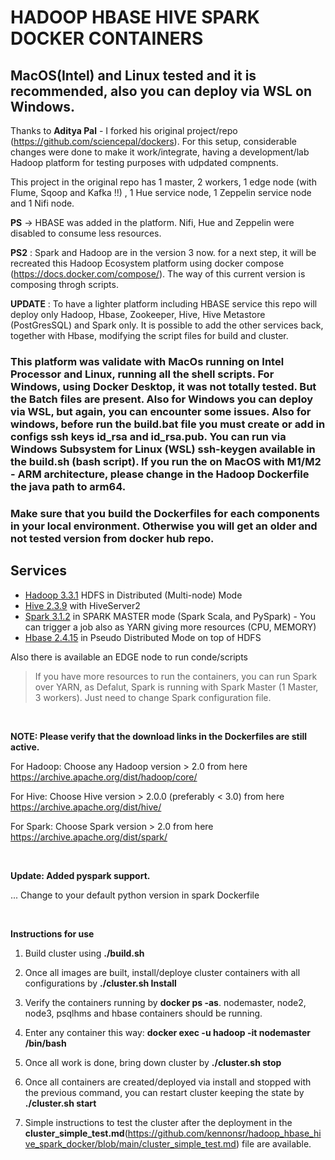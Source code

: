 # HADOOP HBASE HIVE SPARK DOCKER CONTAINERS 
## MacOS(Intel) and Linux tested and it is recommended, also you can deploy via WSL on Windows. 

Thanks to **Aditya Pal** - I forked his original project/repo (https://github.com/sciencepal/dockers). For this setup, considerable changes were done to make it work/integrate, having a development/lab Hadoop platform for testing purposes with udpdated compnents.

This project in the original repo has 1 master, 2 workers, 1 edge node (with Flume, Sqoop and Kafka !!) , 1 Hue service node, 1 Zeppelin service node and 1 Nifi node.

**PS** -> HBASE was added in the platform. Nifi, Hue and Zeppelin were disabled to consume less resources.

**PS2** : Spark and Hadoop are in the version 3 now. for a next step, it will be recreated this Hadoop Ecosystem platform using docker compose (https://docs.docker.com/compose/). The way of this current version is composing throgh scripts.

**UPDATE** : To have a lighter platform including HBASE service this repo will deploy only Hadoop, Hbase, Zookeeper, Hive, Hive Metastore (PostGresSQL) and Spark only. It is possible to add the other services back, together with Hbase, modifying the script files for build and cluster.

### This platform was validate with MacOs running on Intel Processor and Linux, running all the shell scripts. For Windows, using Docker Desktop, it was not totally tested. But the Batch files are present. Also for Windows you can deploy via WSL, but again, you can encounter some issues. Also for windows, before run the build.bat file you must create or add in configs ssh keys id_rsa and id_rsa.pub. You can run via Windows Subsystem for Linux (WSL) ssh-keygen available in the build.sh (bash script). If you run the on MacOS with M1/M2 - ARM architecture, please change in the Hadoop Dockerfile the java path to arm64.

### Make sure that you build the Dockerfiles for each components in your local environment. Otherwise you will get an older and not tested version from docker hub repo.

## Services

* [Hadoop 3.3.1](http://hadoop.apache.org/docs/r3.3.1/) HDFS in  Distributed (Multi-node) Mode
* [Hive 2.3.9](http://hive.apache.org/) with HiveServer2
* [Spark 3.1.2](https://spark.apache.org/docs/3.1.2/) in SPARK MASTER mode (Spark Scala, and PySpark) - You can trigger a job also as YARN giving more resources (CPU, MEMORY)
* [Hbase 2.4.15](https://hbase.apache.org/)  in Pseudo Distributed Mode on top of HDFS

Also there is available an EDGE node to run conde/scripts

> If you have more resources to run the containers, you can run Spark over YARN, as Defalut, Spark is running with Spark Master (1 Master, 3 workers). Just need to change Spark configuration file.

<br />

**NOTE: Please verify that the download links in the Dockerfiles are still active.**

For Hadoop: Choose any Hadoop version > 2.0 from here https://archive.apache.org/dist/hadoop/core/

For Hive: Choose Hive version > 2.0.0 (preferably < 3.0) from here https://archive.apache.org/dist/hive/

For Spark: Choose Spark version > 2.0 from here https://archive.apache.org/dist/spark/

<br />

**Update: Added pyspark support.**

 ... Change to your default python version in spark Dockerfile

<br />

**Instructions for use**

1. Build cluster using **./build.sh**

2. Once all images are built, install/deploye cluster containers with all configurations by **./cluster.sh Install**

3. Verify the containers running by **docker ps -as**. nodemaster, node2, node3, psqlhms and hbase containers should be running.

4. Enter any container this way: **docker exec -u hadoop -it nodemaster /bin/bash**

5. Once all work is done, bring down cluster by **./cluster.sh stop**

6. Once all containers are created/deployed via install and stopped with the previous command, you can restart cluster keeping the state by **./cluster.sh start**

7. Simple instructions to test the cluster after the deployment in the **cluster_simple_test.md**(https://github.com/kennonsr/hadoop_hbase_hive_spark_docker/blob/main/cluster_simple_test.md) file are available.
